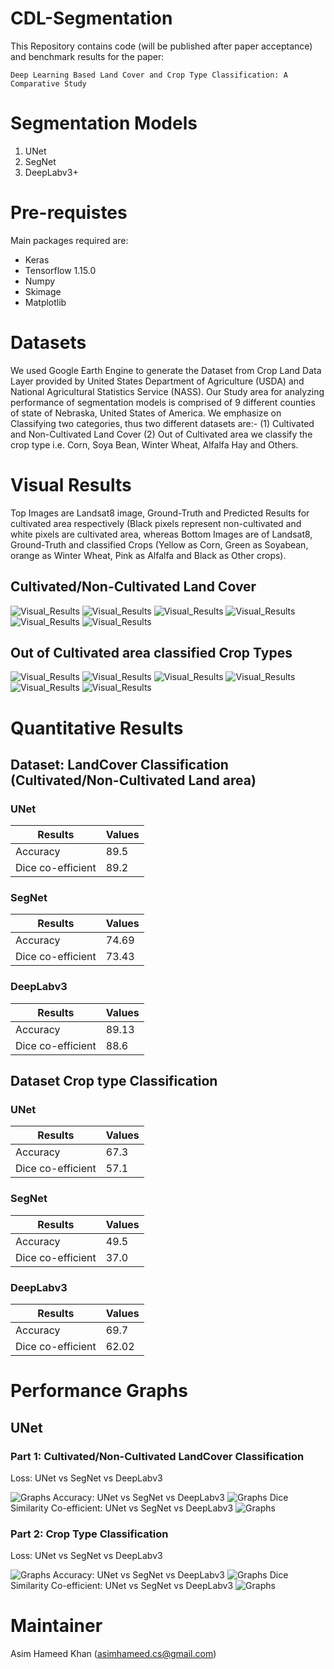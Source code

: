 # CDL-Segmentation
This Repository contains code (will be published after paper acceptance) and benchmark results for the paper:
```
Deep Learning Based Land Cover and Crop Type Classification: A Comparative Study
```

# Segmentation Models
1. UNet
2. SegNet
3. DeepLabv3+

# Pre-requistes
Main packages required are:
 - Keras
 - Tensorflow 1.15.0
 - Numpy
 - Skimage
 - Matplotlib

# Datasets
We used Google Earth Engine to generate the Dataset from Crop Land Data Layer provided by United States Department of Agriculture (USDA)
 and National Agricultural Statistics Service (NASS). Our Study area for analyzing performance of segmentation models is comprised of 9 different 
 counties of state of Nebraska, United States of America. We emphasize on Classifying two categories, thus two different datasets are:-
 (1) Cultivated and Non-Cultivated Land Cover 
 (2) Out of Cultivated area we classify the crop type i.e. Corn, Soya Bean, Winter Wheat, Alfalfa Hay and Others.

# Visual Results
Top Images are Landsat8 image, Ground-Truth and Predicted Results for cultivated area respectively (Black pixels represent non-cultivated and white pixels are cultivated area,
 whereas Bottom Images are of Landsat8, Ground-Truth and classified Crops (Yellow as Corn, Green as Soyabean, orange as Winter Wheat, Pink as Alfalfa and Black as Other crops).
 
## Cultivated/Non-Cultivated Land Cover
![Visual_Results](Images/landcover_1.png)
![Visual_Results](Images/landcover_2.png)
![Visual_Results](Images/landcover_3.png)
![Visual_Results](Images/landcover_4.png)
![Visual_Results](Images/landcover_5.png)
![Visual_Results](Images/landcover_6.png)

## Out of Cultivated area classified Crop Types
![Visual_Results](Images/crop_1.png)
![Visual_Results](Images/crop_2.png)
![Visual_Results](Images/crop_3.png)
![Visual_Results](Images/crop_4.png)
![Visual_Results](Images/crop_5.png)
![Visual_Results](Images/crop_6.png)

# Quantitative Results

## Dataset: LandCover Classification (Cultivated/Non-Cultivated Land area)
### UNet
Results | Values
------------ | -------------
Accuracy | 89.5
Dice co-efficient |89.2


### SegNet
Results | Values
------------ | -------------
Accuracy| 74.69
Dice co-efficient | 73.43

### DeepLabv3
Results | Values
------------ | -------------
Accuracy | 89.13
Dice co-efficient | 88.6

## Dataset Crop type Classification
### UNet
Results | Values
------------ | -------------
Accuracy | 67.3
Dice co-efficient |57.1


### SegNet
Results | Values
------------ | -------------
Accuracy| 49.5
Dice co-efficient | 37.0

### DeepLabv3
Results | Values
------------ | -------------
Accuracy | 69.7
Dice co-efficient | 62.02


# Performance Graphs

## UNet

### Part 1: Cultivated/Non-Cultivated LandCover Classification
Loss: UNet vs SegNet vs DeepLabv3

![Graphs](Graphs/Cultivated_loss.png)
Accuracy: UNet vs SegNet vs DeepLabv3
![Graphs](Graphs/Cultivated_accuracy.png)
Dice Similarity Co-efficient: UNet vs SegNet vs DeepLabv3
![Graphs](Graphs/Cultivated_dice.png)

### Part 2: Crop Type Classification
Loss: UNet vs SegNet vs DeepLabv3

![Graphs](Graphs/Crops_loss.png)
Accuracy: UNet vs SegNet vs DeepLabv3
![Graphs](Graphs/Crops_accuracy.png)
Dice Similarity Co-efficient: UNet vs SegNet vs DeepLabv3
![Graphs](Graphs/Crops_dice.png)


# Maintainer 
Asim Hameed Khan (asimhameed.cs@gmail.com)



